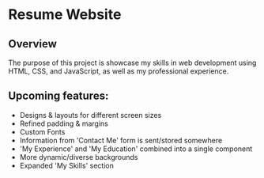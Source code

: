 # Resume Website
## Overview
The purpose of this project is showcase my skills in web development using HTML, CSS, and JavaScript, as well as my professional experience.

## Upcoming features:
- Designs & layouts for different screen sizes
- Refined padding & margins
- Custom Fonts
- Information from 'Contact Me' form is sent/stored somewhere
- 'My Experience' and 'My Education' combined into a single component
- More dynamic/diverse backgrounds
- Expanded 'My Skills' section